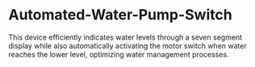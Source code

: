 # Automated-Water-Pump-Switch
This device efficiently indicates water levels through a seven segment display while also automatically activating the motor switch when water reaches the lower level, optimizing water management processes.
